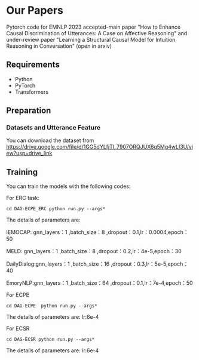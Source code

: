 # Our Papers
Pytorch code for EMNLP 2023 accepted-main paper "How to Enhance Causal Discrimination of Utterances: A Case on Affective Reasoning" 
and under-review paper "Learning a Structural Causal Model for Intuition Reasoning in Conversation" (open in arxiv)

## Requirements
* Python 
* PyTorch 
* Transformers


## Preparation

### Datasets and Utterance Feature
You can download the dataset from https://drive.google.com/file/d/1GG5dYLfjTI_7907ORQJUX6q5Mg4wLI3U/view?usp=drive_link


## Training
You can train the models with the following codes:

For ERC task: 

`cd DAG-ECPE_ERC
python run.py --args*` 

The details of parameters are: 

IEMOCAP: gnn_layers：1 ,batch_size：8 ,dropout：0.1,lr：0.0004,epoch：50 

MELD: gnn_layers：1 ,batch_size：8 ,dropout：0.2,lr：4e-5,epoch：30

DailyDialog:gnn_layers：1 ,batch_size：16 ,dropout：0.3,lr：5e-5,epoch：40

EmoryNLP:gnn_layers：1 ,batch_size：64 ,dropout：0.1,lr：7e-4,epoch：50

For ECPE 

`cd DAG-ECPE 
python run.py --args*` 

The details of parameters are: 
lr:6e-4 

For ECSR 

`cd DAG-ECSR
python run.py --args*` 

The details of parameters are: 
lr:6e-4 